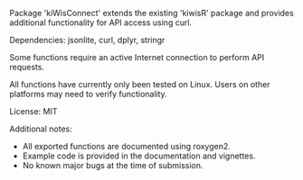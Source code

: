 Package 'kiWisConnect' extends the existing 'kiwisR' package and provides additional functionality for API access using curl.

Dependencies:   jsonlite, curl, dplyr,  stringr

Some functions require an active Internet connection to perform API requests.

All functions have currently only been tested on Linux. Users on other platforms may need to verify functionality.

License: MIT

Additional notes:
- All exported functions are documented using roxygen2.
- Example code is provided in the documentation and vignettes.
- No known major bugs at the time of submission.